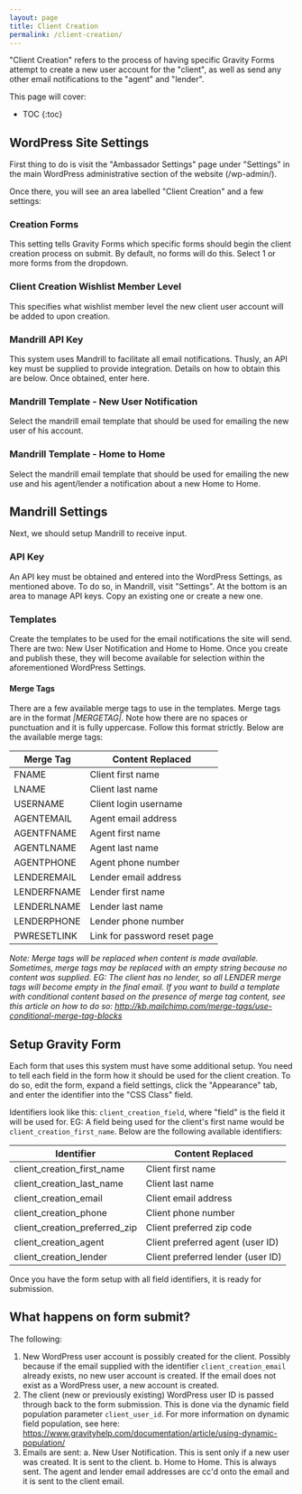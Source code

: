 ```yaml
---
layout: page
title: Client Creation
permalink: /client-creation/
---
```


"Client Creation" refers to the process of having specific Gravity Forms attempt to create a new user account for the "client", as well as send any other email notifications to the "agent" and "lender".

This page will cover:

* TOC
{:toc}

## WordPress Site Settings

First thing to do is visit the "Ambassador Settings" page under "Settings" in the main WordPress administrative section of the website (/wp-admin/).

Once there, you will see an area labelled "Client Creation" and a few settings:

### Creation Forms

This setting tells Gravity Forms which specific forms should begin the client creation process on submit. By default, no forms will do this. Select 1 or more forms from the dropdown.

### Client Creation Wishlist Member Level

This specifies what wishlist member level the new client user account will be added to upon creation.

### Mandrill API Key

This system uses Mandrill to facilitate all email notifications. Thusly, an API key must be supplied to provide integration. Details on how to obtain this are below. Once obtained, enter here.

### Mandrill Template - New User Notification

Select the mandrill email template that should be used for emailing the new user of his account.

### Mandrill Template - Home to Home

Select the mandrill email template that should be used for emailing the new use and his agent/lender a notification about a new Home to Home.

## Mandrill Settings

Next, we should setup Mandrill to receive input.

### API Key

An API key must be obtained and entered into the WordPress Settings, as mentioned above. To do so, in Mandrill, visit "Settings". At the bottom is an area to manage API keys. Copy an existing one or create a new one.

### Templates

Create the templates to be used for the email notifications the site will send. There are two: New User Notification and Home to Home. Once you create and publish these, they will become available for selection within the aforementioned WordPress Settings.

#### Merge Tags

There are a few available merge tags to use in the templates. Merge tags are in the format *|MERGETAG|*. Note how there are no spaces or punctuation and it is fully uppercase. Follow this format strictly. Below are the available merge tags:

| Merge Tag   | Content Replaced             |
| ----------- | ---------------------------- |
| FNAME       | Client first name            |
| LNAME       | Client last name             |
| USERNAME    | Client login username        |
| AGENTEMAIL  | Agent email address          |
| AGENTFNAME  | Agent first name             |
| AGENTLNAME  | Agent last name              |
| AGENTPHONE  | Agent phone number           |
| LENDEREMAIL | Lender email address         |
| LENDERFNAME | Lender first name            |
| LENDERLNAME | Lender last name             |
| LENDERPHONE | Lender phone number          |
| PWRESETLINK | Link for password reset page |

*Note: Merge tags will be replaced when content is made available. Sometimes, merge tags may be replaced with an empty string because no content was supplied. EG: The client has no lender, so all LENDER merge tags will become empty in the final email. If you want to build a template with conditional content based on the presence of merge tag content, see this article on how to do so: http://kb.mailchimp.com/merge-tags/use-conditional-merge-tag-blocks*

## Setup Gravity Form

Each form that uses this system must have some additional setup. You need to tell each field in the form how it should be used for the client creation. To do so, edit the form, expand a field settings, click the "Appearance" tab, and enter the identifier into the "CSS Class" field.

Identifiers look like this: `client_creation_field`, where "field" is the field it will be used for. EG: A field being used for the client's first name would be `client_creation_first_name`. Below are the following available identifiers:

| Identifier                    | Content Replaced                  |
| ----------------------------- | --------------------------------- |
| client_creation_first_name    | Client first name                 |
| client_creation_last_name     | Client last name                  |
| client_creation_email         | Client email address              |
| client_creation_phone         | Client phone number               |
| client_creation_preferred_zip | Client preferred zip code         |
| client_creation_agent         | Client preferred agent (user ID)  |
| client_creation_lender        | Client preferred lender (user ID) |

Once you have the form setup with all field identifiers, it is ready for submission.

## What happens on form submit?

The following:

1. New WordPress user account is possibly created for the client. Possibly because if the email supplied with the identifier `client_creation_email` already exists, no new user account is created. If the email does not exist as a WordPress user, a new account is created.
2. The client (new or previously existing) WordPress user ID is passed through back to the form submission. This is done via the dynamic field population parameter `client_user_id`. For more information on dynamic field population, see here: https://www.gravityhelp.com/documentation/article/using-dynamic-population/
3. Emails are sent:
a. New User Notification. This is sent only if a new user was created. It is sent to the client.
b. Home to Home. This is always sent. The agent and lender email addresses are cc'd onto the email and it is sent to the client email.
